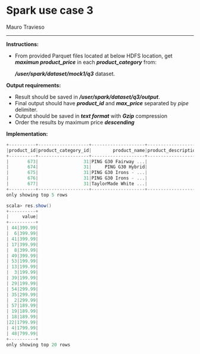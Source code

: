 # Spark use case 3

Mauro Travieso

---

**Instructions:**

  * From provided Parquet files located at below HDFS location, get ***maximun product_price*** in each ***product_category*** from:

    ***/user/spark/dataset/mock1/q3*** dataset.

**Output requirements:**

  * Result should be saved in ***/user/spark/dataset/q3/output***.
  * Final output should have ***product_id*** and ***max_price*** separated by *pipe* delimiter.
  * Output should be saved in ***text format*** with ***Gzip*** compression
  * Order the results by maximum price ***descending***
  
 **Implementation:**
 
```scala
+----------+-------------------+--------------------+-------------------+-------------+--------------------+
|product_id|product_category_id|        product_name|product_description|product_price|       product_image|
+----------+-------------------+--------------------+-------------------+-------------+--------------------+
|       673|                 31|PING G30 Fairway ...|                   |        249.0|http://images.acm...|
|       674|                 31|     PING G30 Hybrid|                   |        219.0|http://images.acm...|
|       675|                 31|PING G30 Irons - ...|                   |        799.0|http://images.acm...|
|       676|                 31|PING G30 Irons - ...|                   |        899.0|http://images.acm...|
|       677|                 31|TaylorMade White ...|                   |        99.99|http://images.acm...|
+----------+-------------------+--------------------+-------------------+-------------+--------------------+
only showing top 5 rows
```

```scala
scala> res.show()
+----------+
|     value|
+----------+
| 44|399.99|
|  6|399.99|
| 41|399.99|
| 17|399.99|
|  8|399.99|
| 49|399.99|
| 53|199.99|
| 13|199.99|
|  3|199.99|
| 39|199.99|
| 29|199.99|
| 54|299.99|
| 35|299.99|
|  2|299.99|
| 57|189.99|
| 19|189.99|
| 18|189.99|
|22|1799.99|
| 4|1799.99|
| 48|799.99|
+----------+
only showing top 20 rows
```
 
 
